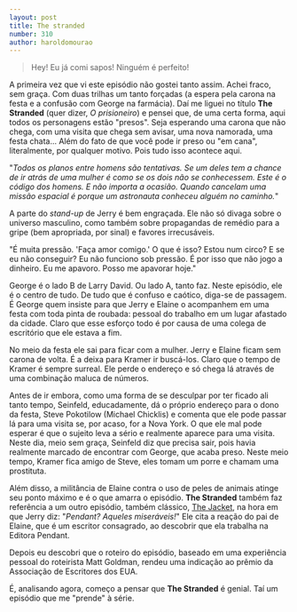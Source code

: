 ```yaml
--- 
layout: post
title: The stranded
number: 310
author: haroldomourao
---
```


> Hey! Eu já comi sapos! Ninguém é perfeito!

A primeira vez que vi este episódio não gostei tanto assim. Achei fraco, sem graça. Com duas trilhas um tanto forçadas (a espera pela carona na festa e a confusão com George na farmácia). Daí me liguei no título **The Stranded** (quer dizer, *O prisioneiro*) e pensei que, de uma certa forma, aqui todos os personagens estão "presos". Seja esperando uma carona que não chega, com uma visita que chega sem avisar, uma nova namorada, uma festa chata... Além do fato de que você pode ir preso ou "em cana", literalmente, por qualquer motivo. Pois tudo isso acontece aqui.

"*Todos os planos entre homens são tentativas. Se um deles tem a chance de ir atrás de uma mulher é como se os dois não se conhecessem. Este é o código dos homens. E não importa a ocasião. Quando cancelam uma missão espacial é porque um astronauta conheceu alguém no caminho.*"

A parte do *stand-up* de Jerry é bem engraçada. Ele não só divaga sobre o universo masculino, como também sobre propagandas de remédio para a gripe (bem apropriada, por sinal) e favores irrecusáveis.

"É muita pressão. 'Faça amor comigo.' O que é isso? Estou num circo? E se eu não conseguir? Eu não funciono sob pressão. É por isso que não jogo a dinheiro. Eu me apavoro. Posso me apavorar hoje."

George é o lado B de Larry David. Ou lado A, tanto faz. Neste episódio, ele é o centro de tudo. De tudo que é confuso e caótico, diga-se de passagem. É George quem insiste para que Jerry e Elaine o acompanhem em uma festa com toda pinta de roubada: pessoal do trabalho em um lugar afastado da cidade. Claro que esse esforço todo é por causa de uma colega de escritório que ele estava a fim.

No meio da festa ele sai para ficar com a mulher. Jerry e Elaine ficam sem carona de volta. É a deixa para Kramer ir buscá-los. Claro que o tempo de Kramer é sempre surreal. Ele perde o endereço e só chega lá através de uma combinação maluca de números.

Antes de ir embora, como uma forma de se desculpar por ter ficado ali tanto tempo, Seinfeld, educadamente, dá o próprio endereço para o dono da festa, Steve Pokotilow (Michael Chicklis) e comenta que ele pode passar lá para uma visita se, por acaso, for a Nova York. O que ele mal pode esperar é que o sujeito leva a sério e realmente aparece para uma visita. Neste dia, meio sem graça, Seinfeld diz que precisa sair, pois havia realmente marcado de encontrar com George, que acaba preso. Neste meio tempo, Kramer fica amigo de Steve, eles tomam um porre e chamam uma prostituta.

Além disso, a militância de Elaine contra o uso de peles de animais atinge seu ponto máximo e é o que amarra o episódio. **The Stranded** também faz referência a um outro episódio, também clássico, <a title="The jacket" href="http://movimentoseinfeld.com.br/the-jacket.html">The Jacket</a>, na  hora em que Jerry diz: "*Pendant? Aqueles miseráveis!*" Ele cita a reação do pai de Elaine, que é um escritor consagrado, ao descobrir que ela trabalha na Editora Pendant.

Depois eu descobri que o roteiro do episódio, baseado em uma experiência pessoal do roteirista Matt Goldman, rendeu uma indicação ao prêmio da Associação de Escritores dos EUA.

É, analisando agora, começo a pensar que **The Stranded** é genial. Taí um episódio que me "prende" à série.
